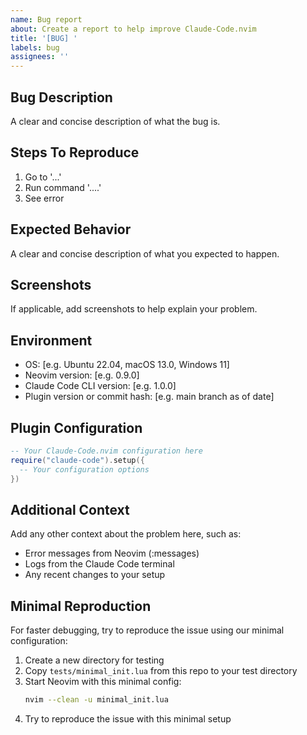 ```yaml
---
name: Bug report
about: Create a report to help improve Claude-Code.nvim
title: '[BUG] '
labels: bug
assignees: ''
---
```


## Bug Description

A clear and concise description of what the bug is.

## Steps To Reproduce

1. Go to '...'
2. Run command '....'
3. See error

## Expected Behavior

A clear and concise description of what you expected to happen.

## Screenshots

If applicable, add screenshots to help explain your problem.

## Environment

- OS: [e.g. Ubuntu 22.04, macOS 13.0, Windows 11]
- Neovim version: [e.g. 0.9.0]
- Claude Code CLI version: [e.g. 1.0.0]
- Plugin version or commit hash: [e.g. main branch as of date]

## Plugin Configuration

```lua
-- Your Claude-Code.nvim configuration here
require("claude-code").setup({
  -- Your configuration options
})
```

## Additional Context

Add any other context about the problem here, such as:
- Error messages from Neovim (:messages)
- Logs from the Claude Code terminal
- Any recent changes to your setup

## Minimal Reproduction

For faster debugging, try to reproduce the issue using our minimal configuration:

1. Create a new directory for testing
2. Copy `tests/minimal_init.lua` from this repo to your test directory
3. Start Neovim with this minimal config:
   ```bash
   nvim --clean -u minimal_init.lua
   ```
4. Try to reproduce the issue with this minimal setup